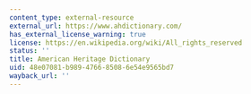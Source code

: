 ```yaml
---
content_type: external-resource
external_url: https://www.ahdictionary.com/
has_external_license_warning: true
license: https://en.wikipedia.org/wiki/All_rights_reserved
status: ''
title: American Heritage Dictionary
uid: 48e07081-b989-4766-8508-6e54e9565bd7
wayback_url: ''
---
```

